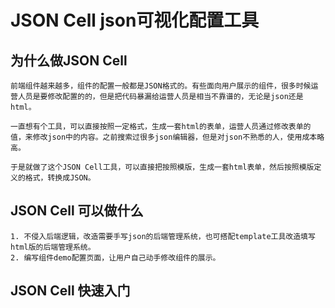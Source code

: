 JSON Cell json可视化配置工具
====================

为什么做JSON Cell
---------------------
    前端组件越来越多，组件的配置一般都是JSON格式的。有些面向用户展示的组件，很多时候运营人员是要修改配置的的，但是把代码暴漏给运营人员是相当不靠谱的，无论是json还是html。

    一直想有个工具，可以直接按照一定格式，生成一套html的表单，运营人员通过修改表单的值，来修改json中的内容。之前搜索过很多json编辑器，但是对json不熟悉的人，使用成本略高。

    于是就做了这个JSON Cell工具，可以直接把按照模版，生成一套html表单，然后按照模版定义的格式，转换成JSON。

JSON Cell 可以做什么
---------------------
    1. 不侵入后端逻辑，改造需要手写json的后端管理系统，也可搭配template工具改造填写html版的后端管理系统。
    2. 编写组件demo配置页面，让用户自己动手修改组件的展示。

JSON Cell 快速入门
---------------------
